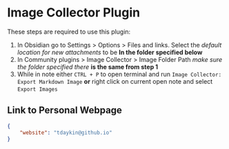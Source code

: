# Image Collector Plugin

These steps are required to use this plugin:

1. In Obsidian go to Settings > Options > Files and links. Select the *default location for new attachments* to be **In the folder specified below**
2. In Community plugins > Image Collector > Image Folder Path *make sure the folder specified there* **is the same from step 1**
3. While in note either `CTRL + P` to open terminal and run `Image Collector: Export Markdown Image` **or** right click on current open note and select `Export Images`

## Link to Personal Webpage

```json
{
    "website": "tdaykin@github.io"
}
```
